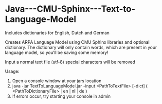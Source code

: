 # Java---CMU-Sphinx---Text-to-Language-Model
Includes dictionaries for English, Dutch and German

Creates ARPA Language Model using CMU Sphinx libraries and optional dictionary. 
The dictionary will only contain words, which are present in your language model, so you'll be saving some memory!

Input a normal text file (utf-8) special characters will be removed

Usage:
  1. Open a console window at your jars location 
  2. java -jar TextToLanguageModel.jar -input \<PathToTextFile> [-dict] ( \<PathToDictionaryFile> | en | nl | de )
  3. If errors occur, try starting your console in admin
